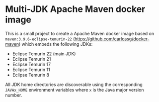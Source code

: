 Multi-JDK Apache Maven docker image
===================================


This is a small project to create a Apache Maven docker image based on 
`maven:3.9.6-eclipse-temurin-22` (https://github.com/carlossg/docker-maven)
which embeds the following JDKs:

* Eclipse Temurin 22 (main JDK)
* Eclipse Temurin 21
* Eclipse Temurin 17
* Eclipse Temurin 11
* Eclipse Temurin 8

All JDK home directories are discoverable using the corresponding `JAVAx_HOME`
environment variables where `x` is the Java major version number.
